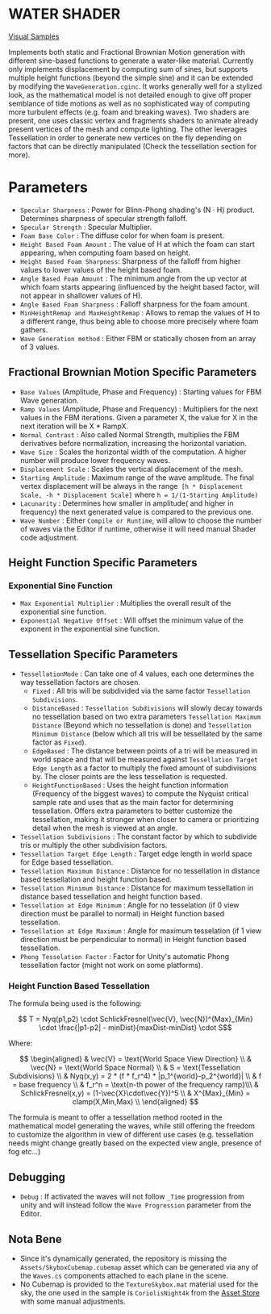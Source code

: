 # WATER SHADER #

[Visual Samples](./Assets/Visual%20Samples)

Implements both static and Fractional Brownian Motion generation with different sine-based functions to generate a water-like material. 
Currently only implements displacement by computing sum of sines, but supports multiple height functions (beyond the simple sine) and it can be extended by modifying the `WaveGeneration.cginc`.
It works generally well for a stylized look, as the mathematical model is not detailed enough to give off proper semblance of tide motions as well as no sophisticated way of computing more turbulent effects (e.g. foam and breaking waves).
Two shaders are present, one uses classic vertex and fragments shaders to animate already present vertices of the mesh and compute lighting. The other leverages Tessellation in order to generate new vertices on the fly depending on factors that can be directly manipulated (Check the tessellation section for more).

# Parameters #
 - `Specular Sharpness` : Power for Blinn-Phong shading's (N · H) product. Determines sharpness of specular strength falloff.
 - `Specular Strength` : Specular Multiplier.
 - `Foam Base Color` : The diffuse color for when foam is present. 
 - `Height Based Foam Amount` : The value of H at which the foam can start appearing, when computing foam based on height.
 - `Height Based Foam Sharpness`: Sharpness of the falloff from higher values to lower values of the height based foam.
 - `Angle Based Foam Amount` : The minimum angle from the up vector at which foam starts appearing (influenced by the height based factor, will not appear in shallower values of H). 
 - `Angle Based Foam Sharpness` : Falloff sharpness for the foam amount. 
 - `MinHeightRemap and MaxHeightRemap` : Allows to remap the values of H to a different range, thus being able to choose more precisely where foam gathers. 
 - `Wave Generation method` : Either FBM or statically chosen from an array of 3 values.
 ## Fractional Brownian Motion Specific Parameters ##
 - `Base Values` (Amplitude, Phase and Frequency) : Starting values for FBM Wave generation. 
 - `Ramp Values` (Amplitude, Phase and Frequency) : Multipliers for the next values in the FBM iterations. Given a parameter X, the value for X in the next iteration will be X * RampX.
 - `Normal Contrast` : Also called Normal Strength, multiplies the FBM derivatives before normalization, increasing the horizontal variation. 
 - `Wave Size` : Scales the horizontal width of the computation. A higher number will produce lower frequency waves.
 - `Displacement Scale` : Scales the vertical displacement of the mesh.
 - `Starting Amplitude` : Maximum range of the wave amplitude. The final vertex displacement will be always in the range` [h * Displacement Scale, -h * Displacement Scale]` where `h = 1/(1-Starting Amplitude)`
 - `Lacunarity` : Determines how smaller in amplitude( and higher in frequency) the next generated value is compared to the previous one.
 - `Wave Number` : Either `Compile or Runtime`, will allow to choose the number of waves via the Editor if runtime, otherwise it will need manual Shader code adjustment.
 ## Height Function Specific Parameters ##
 ### Exponential Sine Function ###
 - `Max Exponential Multiplier` : Multiplies the overall result of the exponential sine function.
 - `Exponential Negative Offset` : Will offset the minimum value of the exponent in the exponential sine function. 
 
 ## Tessellation Specific Parameters ##
 - `TessellationMode` : Can take one of 4 values, each one determines the way tessellation factors are chosen.
    - `Fixed` : All tris will be subdivided via the same factor `Tessellation Subdivisions`. 
    - `DistanceBased` : `Tessellation Subdivisions` will slowly decay towards no tessellation based on two extra parameters `Tessellation Maximum Distance` (Beyond which no tessellation is done) and `Tessellation Minimum Distance` (below which all tris will be tessellated by the same factor as `Fixed`).
    - `EdgeBased` : The distance between points of a tri will be measured in world space and that will be measured against `Tessellation Target Edge Length` as a factor to multiply the fixed amount of subdivisions by. The closer points are the less tessellation is requested.
    - `HeightFunctionBased` : Uses the height function information (Frequency of the biggest waves) to compute the Nyquist critical sample rate and uses that as the main factor for determining tessellation. Offers extra parameters to better customize the tessellation, making it stronger when closer to camera or prioritizing detail when the mesh is viewed at an angle. 
 - `Tessellation Subdivisions` : The constant factor by which to subdivide tris or multiply the other subdivision factors.
 - `Tessellation Target Edge Length` : Target edge length in world space for Edge based tessellation.
 - `Tessellation Maximum Distance` : Distance for no tessellation in distance based tessellation and height function based.
 - `Tessellation Minimum Distance` : Distance for maximum tessellation in distance based tessellation and height function based. 
 - `Tessellation at Edge Minimum` : Angle for no tesselation (if 0 view direction must be parallel to normal) in Height function based tessellation.
 - `Tessellation at Edge Maximum` : Angle for maximum tesselation (if 1 view direction must be perpendicular to normal) in Height function based tessellation.
 - `Phong Tesselation Factor` : Factor for Unity's automatic Phong tessellation factor (might not work on some platforms).

 ### Height Function Based Tessellation ###
 The formula being used is the following:

 $$ T = Nyq(p1,p2) \cdot SchlickFresnel(\vec{V}, \vec{N})^{Max}_{Min} \cdot \frac{|p1-p2| - minDist}{maxDist-minDist} \cdot S$$

 Where:

 $$ \begin{aligned}
& \vec{V} = \text{World Space View Direction} \\ 
& \vec{N} = \text{World Space Normal} \\ 
& S = \text{Tessellation Subdivisions} \\
& Nyq(x,y) = 2 * (f * f_r^4) * |p_1^{world}-p_2^{world}| \\
& f = base frequency \\
& f_r^n = \text{n-th power of the frequency ramp}\\\  
& SchlickFresnel(x,y) = (1-\vec{X}\cdot\vec{Y})^5 \\
& X^{Max}_{Min} = clamp(X,Min,Max) \\
\end{aligned} $$

The formula is meant to offer a tessellation method rooted in the mathematical model generating the waves, while still offering the freedom to customize the algorithm in view of different use cases (e.g. tessellation needs might change greatly based on the expected view angle, presence of fog etc...)

 ## Debugging ##
 - `Debug` : If activated the waves will not follow `_Time` progression from unity and will instead follow the `Wave Progression` parameter from the Editor.

## Nota Bene ##
 - Since it's dynamically generated, the repository is missing the `Assets/SkyboxCubemap.cubemap` asset which can be generated via any of the `Waves.cs` components attached to each plane in the scene.
 - No Cubemap is provided to the `TextureSkybox.mat` material used for the sky, the one used in the sample is `CoriolisNight4k` from the [Asset Store](https://assetstore.unity.com/packages/2d/textures-materials/sky/skybox-series-free-103633#content) with some manual adjustments. 
